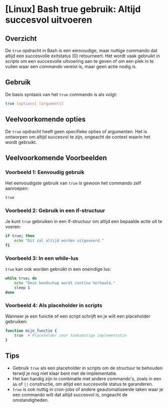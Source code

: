 # [Linux] Bash true gebruik: Altijd succesvol uitvoeren

## Overzicht
De `true` opdracht in Bash is een eenvoudige, maar nuttige commando dat altijd een succesvolle exitstatus (0) retourneert. Het wordt vaak gebruikt in scripts om een succesvolle uitvoering aan te geven of om een plek in te vullen waar een commando vereist is, maar geen actie nodig is.

## Gebruik
De basis syntaxis van het `true` commando is als volgt:

```bash
true [options] [arguments]
```

## Veelvoorkomende opties
De `true` opdracht heeft geen specifieke opties of argumenten. Het is ontworpen om altijd succesvol te zijn, ongeacht de context waarin het wordt gebruikt.

## Veelvoorkomende Voorbeelden

### Voorbeeld 1: Eenvoudig gebruik
Het eenvoudigste gebruik van `true` is gewoon het commando zelf aanroepen:

```bash
true
```

### Voorbeeld 2: Gebruik in een if-structuur
Je kunt `true` gebruiken in een if-structuur om altijd een bepaalde actie uit te voeren:

```bash
if true; then
    echo "Dit zal altijd worden uitgevoerd."
fi
```

### Voorbeeld 3: In een while-lus
`true` kan ook worden gebruikt in een oneindige lus:

```bash
while true; do
    echo "Deze boodschap wordt continu herhaald."
    sleep 1
done
```

### Voorbeeld 4: Als placeholder in scripts
Wanneer je een functie of een script schrijft en je wilt een placeholder gebruiken:

```bash
function mijn_functie {
    true  # Placeholder voor toekomstige implementatie
}
```

## Tips
- Gebruik `true` als een placeholder in scripts om de structuur te behouden terwijl je nog niet klaar bent met de implementatie.
- Het kan handig zijn in combinatie met andere commando's, zoals in een `&&` of `||` constructie, om altijd een succesvolle status te garanderen.
- `true` is ook nuttig in cron-jobs of andere geautomatiseerde taken waar je een commando wilt dat altijd succesvol is, ongeacht de omstandigheden.